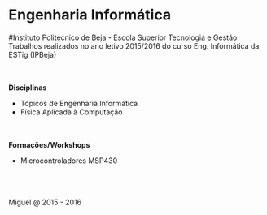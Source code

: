 # Engenharia Informática
#Instituto Politécnico de Beja - Escola Superior Tecnologia e Gestão
<br>Trabalhos realizados no ano letivo 2015/2016 do curso Eng. Informática da ESTig (IPBeja)

<br><br>
**Disciplinas**
* Tópicos de Engenharia Informática
* Física Aplicada à Computação

<br><br>
**Formações/Workshops**
* Microcontroladores MSP430



<br><br><br>
Miguel @ 2015 - 2016
